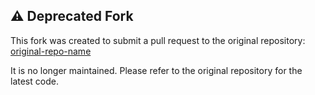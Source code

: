 ## ⚠️ Deprecated Fork

This fork was created to submit a pull request to the original repository:  
[original-repo-name](https://github.com/Choices-js/Choices)

It is no longer maintained. Please refer to the original repository for the latest code.